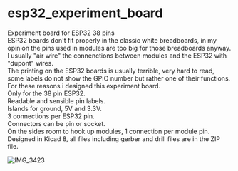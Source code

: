 # esp32_experiment_board
Experiment board for ESP32 38 pins<br />
ESP32 boards don't fit properly in the classic white breadboards, in my opinion the pins used in modules are too big for those breadboards anyway. I usually "air wire" the connenctions between modules and the ESP32 with "dupont" wires.<br />
The printing on the ESP32 boards is usually terrible, very hard to read, some labels do not show the GPIO number but rather one of their functions.
For these reasons i designed this experiment board.<br />
Only for the 38 pin ESP32.<br />
Readable and sensible pin labels.<br />
Islands for ground, 5V and 3.3V.<br />
3 connections per ESP32 pin.<br />
Connectors can be pin or socket.<br />
On the sides room to hook up modules, 1 connection per module pin.<br />
Designed in Kicad 8, all files including gerber and drill files are in the ZIP file.<br />


![IMG_3423](https://github.com/Jay-esp/esp32_experiment_board/assets/58309071/0df8eb66-bf1b-4426-986c-427c7d7fdd2a)
